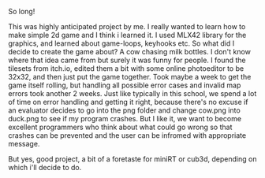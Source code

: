 So long! 

This was highly anticipated project by me. I really wanted to learn how to make simple 2d game and I think i learned it. I used MLX42 library for the graphics,
and learned about game-loops, keyhooks etc. So what did I decide to create the game about? A cow chasing milk bottles. I don't know where that idea came from 
but surely it was funny for people. I found the tilesets from itch.io, edited them a bit with some online photoeditor to be 32x32, and then just put the game together.
Took maybe a week to get the game itself rolling, but handling all possible error cases and invalid map errors took another 2 weeks. Just like typically in this school, we
spend a lot of time on error handling and getting it right, because there's no excuse if an evaluator decides to go into the png folder and change cow.png into duck.png to see
if my program crashes. But I like it, we want to become excellent programmers who think about what could go wrong so that crashes can be prevented and the user can be 
infromed with appropriate message. 

But yes, good project, a bit of a foretaste for miniRT or cub3d, depending on which i'll decide to do. 
